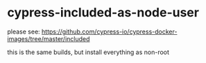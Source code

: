 # cypress-included-as-node-user

please see: https://github.com/cypress-io/cypress-docker-images/tree/master/included

this is the same builds, but install everything as non-root
